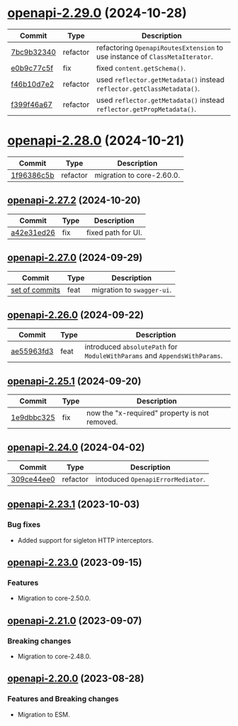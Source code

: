 <a name="openapi-2.29.0"></a>
# [openapi-2.29.0](https://github.com/ditsmod/ditsmod/releases/tag/openapi-2.29.0) (2024-10-28)

| Commit | Type | Description |
| -- | -- | -- |
| [7bc9b32340](https://github.com/ditsmod/ditsmod/commit/7bc9b3234032) | refactor | refactoring `OpenapiRoutesExtension` to use instance of `ClassMetaIterator`. |
| [e0b9c77c5f](https://github.com/ditsmod/ditsmod/commit/e0b9c77c5f44) | fix | fixed `content.getSchema()`. |
| [f46b10d7e2](https://github.com/ditsmod/ditsmod/commit/f46b10d7e2f4) | refactor | used `reflector.getMetadata()` instead `reflector.getClassMetadata()`. |
| [f399f46a67](https://github.com/ditsmod/ditsmod/commit/f399f46a67a2) | refactor | used `reflector.getMetadata()` instead `reflector.getPropMetadata()`. |

<a name="openapi-2.28.0"></a>
# [openapi-2.28.0](https://github.com/ditsmod/ditsmod/releases/tag/openapi-2.28.0) (2024-10-21)

| Commit | Type | Description |
| -- | -- | -- |
| [1f96386c5b](https://github.com/ditsmod/ditsmod/commit/1f96386c5b58b) | refactor | migration to core-2.60.0. |

<a name="openapi-2.27.2"></a>
## [openapi-2.27.2](https://github.com/ditsmod/ditsmod/releases/tag/openapi-2.27.2) (2024-10-20)

| Commit | Type | Description |
| -- | -- | -- |
| [a42e31ed26](https://github.com/ditsmod/ditsmod/commit/a42e31ed2663) | fix | fixed path for UI. |

<a name="openapi-2.27.0"></a>
## [openapi-2.27.0](https://github.com/ditsmod/ditsmod/releases/tag/openapi-2.27.0) (2024-09-29)

| Commit | Type | Description |
| -- | -- | -- |
| [set of commits](https://github.com/ditsmod/ditsmod/commits/main/packages/openapi?since=2024-09-27&until=2024-09-29) | feat | migration to `swagger-ui`. |

<a name="openapi-2.26.0"></a>
## [openapi-2.26.0](https://github.com/ditsmod/ditsmod/releases/tag/openapi-2.26.0) (2024-09-22)

| Commit | Type | Description |
| -- | -- | -- |
| [ae55963fd3](https://github.com/ditsmod/ditsmod/commit/ae55963fd308a7) | feat | introduced `absolutePath` for `ModuleWithParams` and `AppendsWithParams`. |

<a name="openapi-2.25.1"></a>
## [openapi-2.25.1](https://github.com/ditsmod/ditsmod/releases/tag/openapi-2.25.1) (2024-09-20)

| Commit | Type | Description |
| -- | -- | -- |
| [1e9dbbc325](https://github.com/ditsmod/ditsmod/commit/1e9dbbc3250132) | fix | now the "x-required" property is not removed. |

<a name="openapi-2.24.0"></a>
## [openapi-2.24.0](https://github.com/ditsmod/ditsmod/releases/tag/openapi-2.24.0) (2024-04-02)

| Commit | Type | Description |
| -- | -- | -- |
| [309ce44ee0](https://github.com/ditsmod/ditsmod/commit/309ce44ee0e0932fd487bb3cb0f27ed4b4c2cacc) | refactor | intoduced `OpenapiErrorMediator`. |

<a name="openapi-2.23.1"></a>
## [openapi-2.23.1](https://github.com/ditsmod/ditsmod/releases/tag/openapi-2.23.1) (2023-10-03)

### Bug fixes

- Added support for sigleton HTTP interceptors.

<a name="openapi-2.23.0"></a>
## [openapi-2.23.0](https://github.com/ditsmod/ditsmod/releases/tag/openapi-2.23.0) (2023-09-15)

### Features

- Migration to core-2.50.0.

<a name="openapi-2.21.0"></a>
## [openapi-2.21.0](https://github.com/ditsmod/ditsmod/releases/tag/openapi-2.21.0) (2023-09-07)

### Breaking changes

- Migration to core-2.48.0.

<a name="openapi-2.20.0"></a>
## [openapi-2.20.0](https://github.com/ditsmod/ditsmod/releases/tag/openapi-2.20.0) (2023-08-28)

### Features and Breaking changes

- Migration to ESM.
